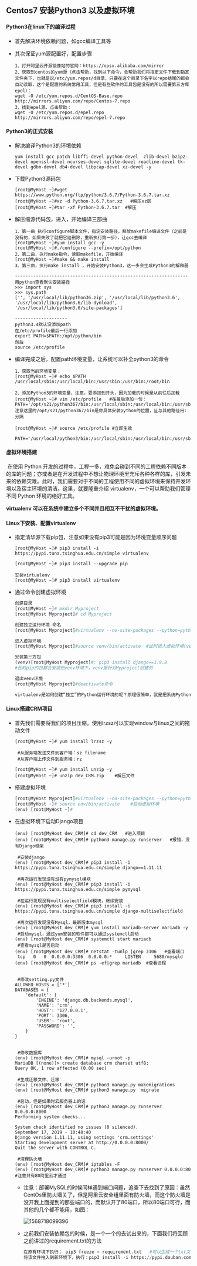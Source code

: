 ## Centos7 安装Python3 以及虚拟环境



#### Python3在linux下的编译过程

- 首先解决环境依赖问题，如gcc编译工具等

- 其次保证yum源配置好，配置步骤

  ```
  1、打开阿里云开源镜像站的官网：https://opsx.alibaba.com/mirror
  2、获取到centos的yum源（点击帮助，找到以下命令，会帮助我们将指定文件下载到指定文件夹下，也就是说/etc/yum.repos/d目录，只要在这个目录下名字以repo结尾的都会自动读取，这个是配置的系统常用工具，但是有些软件的工具包是没有的所以需要第三方库epel）：
  wget -O /etc/yum.repos.d/CentOS-Base.repo http://mirrors.aliyun.com/repo/Centos-7.repo 
  3、找到epel源，点击帮助：
  wget -O /etc/yum.repos.d/epel.repo http://mirrors.aliyun.com/repo/epel-7.repo
  ```

  

#### Python3的正式安装

- 解决编译Python3的环境依赖

  ```shell
  yum install gcc patch libffi-devel python-devel  zlib-devel bzip2-devel openssl-devel ncurses-devel sqlite-devel readline-devel tk-devel gdbm-devel db4-devel libpcap-devel xz-devel -y
  ```

- 下载Python3源码包

  ```shell
  [root@MyHost ~]#wget https://www.python.org/ftp/python/3.6.7/Python-3.6.7.tar.xz
  [root@MyHost ~]#xz -d Python-3.6.7.tar.xz   #解压xz层
  [root@MyHost ~]#tar -xf Python-3.6.7.tar  #解压
  ```

- 解压缩源代码包，进入，开始编译三部曲

  ```shell
  1、第一曲 执行configure脚本文件，指定安装路径，释放makefile编译文件（之前是没有的，如果失败了就把它给删除，重新执行第一步），让gcc去编译
  [root@MyHost ~]#yum install gcc -y
  [root@MyHost ~]#./configure --prefix=/opt/python
  2、第二曲，执行make指令，读取makefile，开始编译
  [root@MyHost ~]#make && make install
  3、第三曲，执行make install ，开始安装Python3，这一步会生成Python3的解释器
  
  ------------------------------------------------------------------
  用python查看默认安装路径
  >>> import sys
  >>> sys.path
  ['', '/usr/local/lib/python36.zip', '/usr/local/lib/python3.6', 
  '/usr/local/lib/python3.6/lib-dynload', '/usr/local/lib/python3.6/site-packages']
  
  --------------------
  python3.4默认没添加path
  在/etc/profile最后一行添加
  export PATH=$PATH:/opt/python/bin
  然后
  source /etc/profile
  
  ```

- 编译完成之后，配置path环境变量，让系统可以补全python3的命令

  ```shell
  1、获取当前环境变量：
  [root@MyHost ~]# echo $PATH
  /usr/local/sbin:/usr/local/bin:/usr/sbin:/usr/bin:/root/bin
  
  2、添加Python3的环境变量，注意，要添加到开头，因为加载的时候是从前往后加载
  [root@MyHost ~]# vim /etc/profile   #在最后添加一句：PATH='/opt/s21/python367/bin:/usr/local/sbin:/usr/local/bin:/usr/sbin:/usr/bin:/root/bin' 注意这里的/opt/s21/python367/bin是你具体安装python的位置，且与其他路径用:分隔
  
  [root@MyHost ~]# source /etc/profile #立即生效
  
  PATH='/usr/local/python3/bin:/usr/local/sbin:/usr/local/bin:/usr/sbin:/usr/bin:/root/bin'
  ```

  

#### 虚拟环境搭建

​	在使用 Python 开发的过程中，工程一多，难免会碰到不同的工程依赖不同版本的库的问题；亦或者是在开发过程中不想让物理环境里充斥各种各样的库，引发未来的依赖灾难。此时，我们需要对于不同的工程使用不同的虚拟环境来保持开发环境以及宿主环境的清洁。这里，就要隆重介绍 virtualenv，一个可以帮助我们管理不同 Python 环境的绝好工具。

**virtualenv 可以在系统中建立多个不同并且相互不干扰的虚拟环境。**



#### Linux下安装、配置virtualenv

- 指定清华源下载pip包，注意如果没有pip3可能是因为环境变量顺序问题

  ```shell
  [root@MyHost ~]# pip3 install -i https://pypi.tuna.tsinghua.edu.cn/simple virtualenv
  
  [root@MyHost ~]# pip3 install --upgrade pip
  
  安装virtualenv
  [root@MyHost ~]# pip3 install virtualenv 
  ```

- 通过命令创建虚拟环境

  ```PYTHON
  创建目录
  [root@MyHost ~]# mkdir Myproject
  [root@MyHost Myproject]# cd Myproject
  
  创建独立运行环境-命名
  [root@MyHost Myproject]#virtualenv --no-site-packages --python=python3 env  #得到独立第三方包的环境，env是生成的目录，前一个参数是创建干净的环境没有第三方包，第二个是指定解释器
  
  进入虚拟环境
  [root@MyHost Myproject]#source venv/bin/activate  #此时进入虚拟环境(venv)Myproject
  
  安装第三方包
  (venv)[root@MyHost Myproject]#: pip3 install django==1.9.8
  #此时pip的包都会安装到venv环境下，venv是针对Myproject创建的
  
  退出venv环境
  [root@MyHost Myproject]#deactivate命令
  
  virtualenv是如何创建“独立”的Python运行环境的呢？原理很简单，就是把系统Python复制一份到virtualenv的环境，用命令source venv/bin/activate进入一个virtualenv环境时，virtualenv会修改相关环境变量，让命令python和pip均指向当前的virtualenv环境。（可以在激活虚拟环境的情况下查看PATH）
  ```

  

#### Linux搭建CRM项目

- 首先我们需要将我们的项目压缩，使用lrzsz可以实现window与linux之间的拖动文件

  ```shell
  [root@MyHost ~]# yum install lrzsz -y
  
   #从服务端发送文件到客户端：sz filename
   #从客户端上传文件到服务端：rz
   
  [root@MyHost ~]# yum install unzip -y 
  [root@MyHost ~]# unzip dev_CRM.zip    #解压文件
  ```

- 搭建虚拟环境

  ```python
  [root@MyHost Myproject]#virtualenv --no-site-packages --python=python3 env #创建env虚拟环境
  [root@MyHost ~]# source env/bin/activate    #启动虚拟环境
  (env) [root@MyHost ~]# 
  ```

- 在虚拟环境下启动Django项目

  ```shell
  (env) [root@MyHost dev_CRM]# cd dev_CRM   #进入项目
  (env) [root@MyHost dev_CRM]# python3 manage.py runserver   #报错，没有Django框架
  
   #安装django
  (env) [root@MyHost dev_CRM]# pip3 install -i https://pypi.tuna.tsinghua.edu.cn/simple django==1.11.11 
  
   #再次运行发现没有没有pymysql模块
  (env) [root@MyHost dev_CRM]# pip3 install -i https://pypi.tuna.tsinghua.edu.cn/simple pymysql
   
   #在运行发现没有multiselectfield模块，继续安装
  (env) [root@MyHost dev_CRM]# pip3 install -i https://pypi.tuna.tsinghua.edu.cn/simple django-multiselectfield
  
   #再次运行发现没有Mysql，最新版本mysql
  (env) [root@MyHost dev_CRM]# yum install mariadb-server mariadb -y
   #启动mysql，通过yum安装的软件都可以通过systemctl启动
  (env) [root@MyHost dev_CRM]# systemctl start mariadb
   #查看mysql是否启动
  (env) [root@MyHost dev_CRM]# netstat -tunlp |grep 3306   #查看端口
   tcp   0   0  0.0.0.0:3306  0.0.0.0:*     LISTEN     5680/mysqld      
  (env) [root@MyHost dev_CRM]# ps -ef|grep mariadb  #查看进程
  
  
   #修改setting.py文件
  ALLOWED_HOSTS = ['*']
  DATABASES = {
      'default': {
          'ENGINE': 'django.db.backends.mysql',
          'NAME': 'crm',
          'HOST': '127.0.0.1',
          'PORT': 3306,
          'USER': 'root',
          'PASSWORD': '',
      }
  }
  
  
   #修改数据库
  (env) [root@MyHost dev_CRM]# mysql -uroot -p
  MariaDB [(none)]> create database crm charset utf8;
  Query OK, 1 row affected (0.00 sec)
  
   #生成迁移文件、迁移
  (env) [root@MyHost dev_CRM]# python3 manage.py makemigrations
  (env) [root@MyHost dev_CRM]# python3 manage.py  migrate
  
   #启动，但是如果时云服务器上的话
  (env) [root@MyHost dev_CRM]# python3 manage.py runserver 0.0.0.0:8000
  Performing system checks...
  
  System check identified no issues (0 silenced).
  September 17, 2019 - 10:48:40
  Django version 1.11.11, using settings 'crm.settings'
  Starting development server at http://0.0.0.0:8000/
  Quit the server with CONTROL-C.
  
   #清理防火墙
  (env) [root@MyHost dev_CRM]# iptables -F
  (env) [root@MyHost dev_CRM]# python3 manage.py runserver 0.0.0.0:80  #注意只有80阿里云才通过
  
  ```

  - 注意：部署MySQL的时候同样遇到端口问题，追查下去找到了原因：虽然CentOs里防火墙关了，但是阿里云安全组里面有防火墙，而这个防火墙是没开我上面提到的那些端口的，而默认开了80端口，所以80端口可行，而其他的几个都不能用，如图：

    ![1568718099396](C:\Users\wanglixing\Desktop\知识点复习\Linux\assets\1568718099396.png)

  - 之前我们安装依赖包的时候，是一个一个的去试出来的，下面我们将回顾之前讲过的requirement.txt的方法

    ```python
    在原有环境下执行： pip3 freeze > requirement.txt   #可以生成一个txt文件
    将该文件拖入到新环境下，执行：pip3 install -i https://pypi.douban.com/simple -r requirement.txt  #将自动安装所有到处的模块
    ```

    

